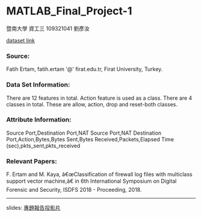 # MATLAB_Final_Project-1

暨南大學 資工三 109321041 劉彥汝

[dataset link](https://archive.ics.uci.edu/ml/datasets/Internet+Firewall+Data)

### Source: 
Fatih Ertam, fatih.ertam '@' firat.edu.tr, Firat University, Turkey.

### Data Set Information: 
There are 12 features in total. Action feature is used as a class. There are 4 classes in total. These are allow, action, drop and reset-both classes.

### Attribute Information: 
Source Port,Destination Port,NAT Source Port,NAT Destination Port,Action,Bytes,Bytes Sent,Bytes Received,Packets,Elapsed Time (sec),pkts_sent,pkts_received


### Relevant Papers: 
F. Ertam and M. Kaya, â€œClassification of firewall log files with multiclass support vector machine,â€ in 6th International Symposium on Digital Forensic and Security, ISDFS 2018 - Proceeding, 2018.

---
 slides:
[專題報告投影片](https://github.com/andrew76214/MATLAB_Final_Project-1/blob/main/report.pdf)
